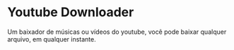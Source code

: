 # Youtube Downloader
Um baixador de músicas ou vídeos do youtube, você pode baixar qualquer arquivo, em qualquer instante.
